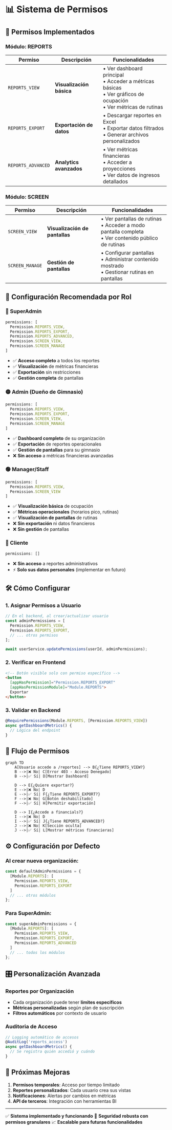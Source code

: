 # 📊 **Sistema de Permisos**

## 🎯 **Permisos Implementados**

### **Módulo: REPORTS**

| Permiso | Descripción | Funcionalidades |
|---------|-------------|-----------------|
| `REPORTS_VIEW` | **Visualización básica** | • Ver dashboard principal<br>• Acceder a métricas básicas<br>• Ver gráficos de ocupación<br>• Ver métricas de rutinas |
| `REPORTS_EXPORT` | **Exportación de datos** | • Descargar reportes en Excel<br>• Exportar datos filtrados<br>• Generar archivos personalizados |
| `REPORTS_ADVANCED` | **Analytics avanzados** | • Ver métricas financieras<br>• Acceder a proyecciones<br>• Ver datos de ingresos detallados |

### **Módulo: SCREEN**

| Permiso | Descripción | Funcionalidades |
|---------|-------------|-----------------|
| `SCREEN_VIEW` | **Visualización de pantallas** | • Ver pantallas de rutinas<br>• Acceder a modo pantalla completa<br>• Ver contenido público de rutinas |
| `SCREEN_MANAGE` | **Gestión de pantallas** | • Configurar pantallas<br>• Administrar contenido mostrado<br>• Gestionar rutinas en pantallas |

## 👥 **Configuración Recomendada por Rol**

### **🔴 SuperAdmin**
```typescript
permissions: [
  Permission.REPORTS_VIEW,
  Permission.REPORTS_EXPORT, 
  Permission.REPORTS_ADVANCED,
  Permission.SCREEN_VIEW,
  Permission.SCREEN_MANAGE
]
```
- ✅ **Acceso completo** a todos los reportes
- ✅ **Visualización** de métricas financieras
- ✅ **Exportación** sin restricciones
- ✅ **Gestión completa** de pantallas

### **🟡 Admin (Dueño de Gimnasio)**
```typescript
permissions: [
  Permission.REPORTS_VIEW,
  Permission.REPORTS_EXPORT,
  Permission.SCREEN_VIEW,
  Permission.SCREEN_MANAGE
]
```
- ✅ **Dashboard completo** de su organización
- ✅ **Exportación** de reportes operacionales
- ✅ **Gestión de pantallas** para su gimnasio
- ❌ **Sin acceso** a métricas financieras avanzadas

### **🟢 Manager/Staff**
```typescript
permissions: [
  Permission.REPORTS_VIEW,
  Permission.SCREEN_VIEW
]
```
- ✅ **Visualización básica** de ocupación
- ✅ **Métricas operacionales** (horarios pico, rutinas)
- ✅ **Visualización de pantallas** de rutinas
- ❌ **Sin exportación** ni datos financieros
- ❌ **Sin gestión** de pantallas

### **🔵 Cliente**
```typescript
permissions: []
```
- ❌ **Sin acceso** a reportes administrativos
- ⚡ **Solo sus datos personales** (implementar en futuro)

## 🛠 **Cómo Configurar**

### **1. Asignar Permisos a Usuario**
```typescript
// En el backend, al crear/actualizar usuario
const adminPermissions = [
  Permission.REPORTS_VIEW,
  Permission.REPORTS_EXPORT,
  // ... otros permisos
];

await userService.updatePermissions(userId, adminPermissions);
```

### **2. Verificar en Frontend**
```html
<!-- Botón visible solo con permiso específico -->
<button 
  [appHasPermission]="Permission.REPORTS_EXPORT" 
  [appHasPermissionModule]="Module.REPORTS">
  Exportar
</button>
```

### **3. Validar en Backend**
```typescript
@RequirePermissions(Module.REPORTS, [Permission.REPORTS_VIEW])
async getDashboardMetrics() {
  // Lógica del endpoint
}
```

## 🔄 **Flujo de Permisos**

```mermaid
graph TD
    A[Usuario accede a /reportes] --> B{¿Tiene REPORTS_VIEW?}
    B -->|❌ No| C[Error 403 - Acceso Denegado]
    B -->|✅ Sí| D[Mostrar Dashboard]
    
    D --> E{¿Quiere exportar?}
    E -->|❌ No| D
    E -->|✅ Sí| F{¿Tiene REPORTS_EXPORT?}
    F -->|❌ No| G[Botón deshabilitado]
    F -->|✅ Sí| H[Permitir exportación]
    
    D --> I{¿Accede a financials?}
    I -->|❌ No| D
    I -->|✅ Sí| J{¿Tiene REPORTS_ADVANCED?}
    J -->|❌ No| K[Sección oculta]
    J -->|✅ Sí| L[Mostrar métricas financieras]
```

## ⚙️ **Configuración por Defecto**

### **Al crear nueva organización:**
```typescript
const defaultAdminPermissions = {
  [Module.REPORTS]: [
    Permission.REPORTS_VIEW,
    Permission.REPORTS_EXPORT
  ]
  // ... otros módulos
};
```

### **Para SuperAdmin:**
```typescript
const superAdminPermissions = {
  [Module.REPORTS]: [
    Permission.REPORTS_VIEW,
    Permission.REPORTS_EXPORT,
    Permission.REPORTS_ADVANCED
  ]
  // ... todos los módulos
};
```

## 🎛 **Personalización Avanzada**

### **Reportes por Organización**
- Cada organización puede tener **límites específicos**
- **Métricas personalizadas** según plan de suscripción
- **Filtros automáticos** por contexto de usuario

### **Auditoria de Acceso**
```typescript
// Logging automático de accesos
@AuditLog('reports_access')
async getDashboardMetrics() {
  // Se registra quién accedió y cuándo
}
```

## 🚀 **Próximas Mejoras**

1. **Permisos temporales**: Acceso por tiempo limitado
2. **Reportes personalizados**: Cada usuario crea sus vistas
3. **Notificaciones**: Alertas por cambios en métricas
4. **API de terceros**: Integración con herramientas BI

---

✅ **Sistema implementado y funcionando**
🔐 **Seguridad robusta con permisos granulares**
📈 **Escalable para futuras funcionalidades** 